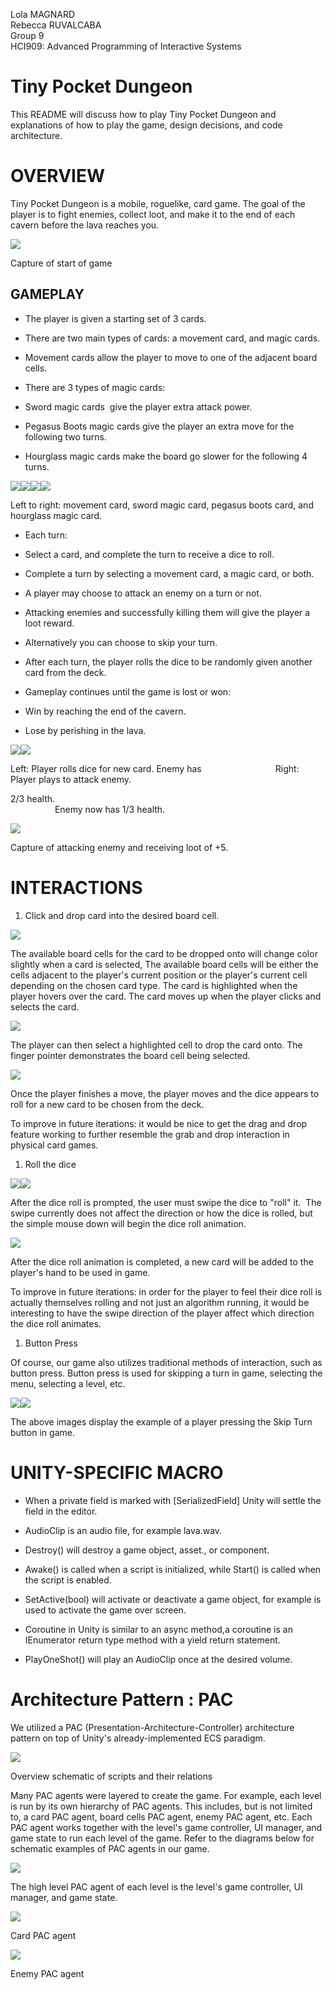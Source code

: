 Lola MAGNARD  
Rebecca RUVALCABA  
Group 9  
HCI909: Advanced Programming of Interactive Systems

# Tiny Pocket Dungeon

This README will discuss how to play Tiny Pocket Dungeon and explanations of how to play the game, design decisions, and code architecture.

OVERVIEW
========

Tiny Pocket Dungeon is a mobile, roguelike, card game. The goal of the player is to fight enemies, collect loot, and make it to the end of each cavern before the lava reaches you.

![](https://lh5.googleusercontent.com/-dX0DSQRFWjkdLXmLE1dZNjVo3b6Vh-R3tvCOm0ByIQEA8RsjOSvJWdbFtS21lO6PWOoRSBlfHneLk3hVtEwdmYxoenbp3B_ErArLfRQUKm2TX2gw2OFOfBEsZ6GsMS9rKBj_bVMSn9N2tdN3rvzSO4QseWD5UWPH69icQa_LsiUfDLx6wAN_fl2iw)

Capture of start of game

GAMEPLAY
--------

-   The player is given a starting set of 3 cards.

-   There are two main types of cards: a movement card, and magic cards. 

-   Movement cards allow the player to move to one of the adjacent board cells.

-   There are 3 types of magic cards:

-   Sword magic cards  give the player extra attack power.

-   Pegasus Boots magic cards give the player an extra move for the following two turns.

-   Hourglass magic cards make the board go slower for the following 4 turns.

![](https://lh6.googleusercontent.com/3MahcLRTMP4PBrPoazUVtIORugucv4dusKagPsYQFp1y6Nlaj2OE9JCX5hi1llu-GBk3XbG7vGKoBZbHZ1eF5O1_151EbMvst5VrzBHErSh5uOwm3ztIlbOiGH4f0GsCHl0mz-dGp58y6_4bpXpjjohZkc9Vyq4r1gOgD3AYKuVyZIYvLoFYUm0S1Q)![](https://lh6.googleusercontent.com/W1pDVBoaFqrFjrWfiyOlilAJBxuYdtt6eo5lYn_KiSoxXogQrR-sRJ9m4wNXW8eA4AOQsrIDddu0a41iIMQjCbKN3KM6TZJHqOApvJiKKUjxxckvdtyTWVEochK-XGUtjAIEeO6EcDH9kuzZAPyAV8ZXjaaLd4MvlgiLNi0nXl9sqg1vmL3tkDYVdg)![](https://lh6.googleusercontent.com/uKnEI9YCNFiFYb4TzkTvxRvOeoGW_73Hi2wc2ty7zX6qGZW9c6tEmGZBhZ1LnnPP5PGyEwFzmp8jiy-3mokfoahS1aK1kgDnCWS5UPqkG1xaOmq69XllOe5tiNIiwWihqcsWQYEj9YuZdkr5eUj2IN6xQ3nHZ_DfmI0BjgCkLw-lSBWgRILFovn8mw)![](https://lh5.googleusercontent.com/BFGWZ7O5U7DifsOaJxw46kJqDwSRqieaWqrgrr_yTVJYFb-7CAkMUp7nTSNxOKghHLDRdY8Q3xLIE7nLlzxFDwchSQj1mDoGx-SKvtLIDL1ym_YBnmU6Ov6WC6mFRyEjdhxpixJ7JT4WP1eNc8RKVX7iXAl91ql7lMY8hqIhxH5zlnOZBNuhaghbKw)

Left to right: movement card, sword magic card, pegasus boots card, and hourglass magic card.

-   Each turn:

-   Select a card, and complete the turn to receive a dice to roll.

-   Complete a turn by selecting a movement card, a magic card, or both.

-   A player may choose to attack an enemy on a turn or not.

-   Attacking enemies and successfully killing them will give the player a loot reward.

-   Alternatively you can choose to skip your turn.

-   After each turn, the player rolls the dice to be randomly given another card from the deck.

-   Gameplay continues until the game is lost or won:

-   Win by reaching the end of the cavern.

-   Lose by perishing in the lava.

![](https://lh3.googleusercontent.com/pC6Q3h0Gq24K5Pl_B8CH0fF3yEWXMgl0aHL0eliUYXEWSQL0gzkRTaPhzxvmvCd6P8v5WLEUYdlelhrM4ZLIWO19PaBzPgQlkLFl2ZVcao97acwTbtwO-168HtRyM-7YkZnp2_3LWKrGOwbDwIgnSc8VApW3wKaBpm77FAmgXpymEP5zEt0O5DVmQQ)![](https://lh5.googleusercontent.com/g3rq-fN4vLg3AfyhZFG0qH6l95HdNpmWuAr_uF82dDEkEyPmx3xwjfEIIlsguAvqkSCoF_6A059gOTLANYgevEaPWTDrI7V_5Fs1jgkCPru52L2TAdYXA26GVddHc2PVBPnVdRU5PIItEBC2J5qg9WF2GzgAToQj0cT6T4ELN9u0QZ5f4-enhhU-KA)

Left: Player rolls dice for new card. Enemy has                              Right: Player plays to attack enemy.

2/3 health.                                                                                                                               Enemy now has 1/3 health.

![](https://lh6.googleusercontent.com/VGQXYl559OLIRnP-l_OAC0tmY-IH0Lo_4obrb-2Xxvrtumf9oVFZriXVxsIyKQ_uRaStEPTlyBRmg8jRjeatIqIXu3_QjWBGtoEeZa4yjoTdXR1WO_C2OjBMGTVpnCGgFoxvn0RfiJ3_ufgjCMl-2MAdgR9AP6ILQhWjkxsv2nW0jrWzmHvfFXb_Og)

Capture of attacking enemy and receiving loot of +5.

INTERACTIONS
============

1.  Click and drop card into the desired board cell.

![](https://lh4.googleusercontent.com/zoXdcytysB7M6UPAVYph3IZqySoOR5Msa1J1iL67SJEEtokLcRoDnEFH6fPs-zmq2MumXvO62pXDZVpmNaPAy2c0GKv9sbcxKEnpz5W8NqLgmEQowfO77mOoIAgnGbmY9F9avl2CbBOhWmPMmgbIQ6kSruHF-p0OMOgklLogIHkjODOqPbDI1fBAIA)

The available board cells for the card to be dropped onto will change color slightly when a card is selected, The available board cells will be either the cells adjacent to the player's current position or the player's current cell depending on the chosen card type. The card is highlighted when the player hovers over the card. The card moves up when the player clicks and selects the card. 

![](https://lh3.googleusercontent.com/_5Tdqd1L9EISp8LwCqlLeWcWjFTLIJyuV0OrEqk5cR5biXm2Ux6aZ2GV0Y3EysZkLRuE3mheNaX4mstZZLh0rAbCA5psUzDFdHoJ8cN1JV7QPVQzRG8PEloavbpTI9UY-T_zEHffedZNNev5uQnJ2g4EMT8TaTffqRDzf11ND2079c1PlVtZs1Pkzw)

The player can then select a highlighted cell to drop the card onto. The finger pointer demonstrates the board cell being selected.

![](https://lh5.googleusercontent.com/0ON2X9lmopo64ybXuRLC4aMDVl9qPVSJHjg6UFR9yhCSbg2bpFk5Hvu0NrLembhwfkMqaHRDBOyPreM4WO_otfYYD_sW1oFjhHa7fL8EdBWle2-Qwg76GyLlFfWgn04zDvHS6vo0UvEBJxI_p4waz2J3EcKOec_SVRxUJrnAaHiz3-pWBsLwRT91wg)

Once the player finishes a move, the player moves and the dice appears to roll for a new card to be chosen from the deck.

To improve in future iterations: it would be nice to get the drag and drop feature working to further resemble the grab and drop interaction in physical card games.

1.  Roll the dice

![](https://lh3.googleusercontent.com/nv1IoiAiEC9MOCEsnK2mqu0lTmes2HYQWYGBurtyel9KZ2Olk6XiHsFHh93Fshlr5yK1hJOKXeja7-cFCbvBZuIWJjTur53EwxfiIeEo4VSpdTuYOfLJFxtVCIUyvFqh_h8DwWGaNmz1wgfRTPBiLWh9B8n_CLwR59pGm_AWhGnCUBLDrd3hYWz4Zw)![](https://lh4.googleusercontent.com/u2lB-mtBoHy_bM9z-0g1mduDDCANmWpBkej04toSE7eE9k_B2vpCKjubK2uHoWzWJde_SED3euH-ISf_fKAqIEP5rti2QO7_8KkYZ3vo12NVVzrisNafmMSx0fYplMvi_b9N2-5B8vdVodhPA4H2S_nemvU7xvHtH8u9tHjyRwxH1Rgbuqc1huKSRg)

After the dice roll is prompted, the user must swipe the dice to "roll" it.  The swipe currently does not affect the direction or how the dice is rolled, but the simple mouse down will begin the dice roll animation.

![](https://lh4.googleusercontent.com/6-w_kYL9jvQsudQdkkcLPdgO5tnUOOkzqc1J3nD-51z2YhxeZVGu310r3QOy6ALvhx1qq5C7ca_W1dlK-bin9XxTLTDaeN62xwbSrNH1dkC3MO3HNBA7Pcbsa2BoApSe-1fHzohgR4u3y2j1r1MCuiMPXiH2-9q1kn5SOaBAjHygFi1KUrpQm6Or3Q)

After the dice roll animation is completed, a new card will be added to the player's hand to be used in game.

To improve in future iterations: in order for the player to feel their dice roll is actually themselves rolling and not just an algorithm running, it would be interesting to have the swipe direction of the player affect which direction the dice roll animates.

1.  Button Press

Of course, our game also utilizes traditional methods of interaction, such as button press. Button press is used for skipping a turn in game, selecting the menu, selecting a level, etc.

![](https://lh5.googleusercontent.com/mtfAPtddPFjX5OL0rdrFZUseMdLcKIunj09199gCUpJl1HeL4QWjePbh51mhFXex6NmEV0bRLm6MHhLFijZH0rmUPpZ0vaeztnuM-0ZuoX5hZcLAnrp0MKuMfJnBv4EH8lvwvncHbZCczq-bN04X_0BXniVqq8wKN93FjYkCwRH2Kyte3iSNXUYzRw)![](https://lh5.googleusercontent.com/4O3tKsneMGLi6UfsLzU_rgadfMSl7Ufezi4-Qv1TMB7kQnzudh_y3-MS3eB99My4y9W1IF8_aZMMS3joubb7nFzxJsuMZGbHQ8quqUl-T9Ii5WQf32JFBfcnG4LBK7DPDgJ5_1HIeeUCSFixQnkh2jL5r79VJZZ3dZkxCitFdscX2APM3Fx5ORCmMA)

The above images display the example of a player pressing the Skip Turn button in game.

UNITY-SPECIFIC MACRO
====================

-   When a private field is marked with [SerializedField] Unity will settle the field in the editor.

-   AudioClip is an audio file, for example lava.wav. 

-   Destroy() will destroy a game object, asset., or component.

-   Awake() is called when a script is initialized, while Start() is called when the script is enabled.

-   SetActive(bool) will activate or deactivate a game object, for example is used to activate the game over screen.

-   Coroutine in Unity is similar to an async method,a coroutine is an IEnumerator return type method with a yield  return statement.

-   PlayOneShot() will play an AudioClip once at the desired volume.

Architecture Pattern : PAC
==========================

We utilized a PAC (Presentation-Architecture-Controller) architecture pattern on top of Unity's already-implemented ECS paradigm.

![](https://lh6.googleusercontent.com/x0AKQSgN019C5nkG4oLp-CX5RHD4NkXpZj40hLUWDKEA6feuxH2kCo1rblmCVPwxOdOPNFFBYDkHa2hrZOiiuQEgzbFWW4QTqVu7eMI97km_1y0Ob0MO5x3lreO0gqFK_uNFRAJIwtkJ3sopm8XXBppHSZhobbAKAQGtLD8L87KG5lKSQr6x8p-RXg)

Overview schematic of scripts and their relations

Many PAC agents were layered to create the game. For example, each level is run by its own hierarchy of PAC agents. This includes, but is not limited to, a card PAC agent, board cells PAC agent, enemy PAC agent, etc. Each PAC agent works together with the level's game controller, UI manager, and game state to run each level of the game. Refer to the diagrams below for schematic examples of PAC agents in our game.

![](https://lh5.googleusercontent.com/lmbk8qZutNI3lbtij5L4l4dDmFMmteyjobg-JvMZ6BGpBtVIu-l-ne6EAxeoN9A09JH5fZaEKdnvRVgFPUONP0Dgfeb9txDuyArH6wIMLvGzcq7KqFHAwcyysXhVSde-HvZAzmTsKD1wih4gVPzEgdhwYeDLIVCHHmLvXuNzxaiLqQPHDKuAVkDelQ)

The high level PAC agent of each level is the level's game controller, UI manager, and game state.

![](https://lh6.googleusercontent.com/NLHJmb8I-sRy3_9QB1Z6YjHBNisx3LXAacNqdrPTqRBWe05vY287uh3A7C3I9U-KCFGIHiE9g-ScFSbPOIid1baBeIZtKvjppk6F54aQzGbeR9us_CzcBApgo8TC5i67DBAwKlWZvuG7UmcE4zHVbYVcIhyq2FaLsa0wnQs3V02ABu_TMVize15OMQ)

Card PAC agent

![](https://lh3.googleusercontent.com/r_aSBOGAVcyR6jwWG1pbHN-Eqguby_WhkJRzQAspp4ALe4odqE6HhiW-56MeeAfOP00uUKuoo6Zo4-ZpSybMdrhKJISxDjJ5k42_Vq7eZQCNq2iObb9DVs9mTNaOtXJ8THCrIRaquQicd6VxN_3-od2fE4B9zEoGG4PGVBzEzRkKykEX3WAWtzCTcw)

Enemy PAC agent
